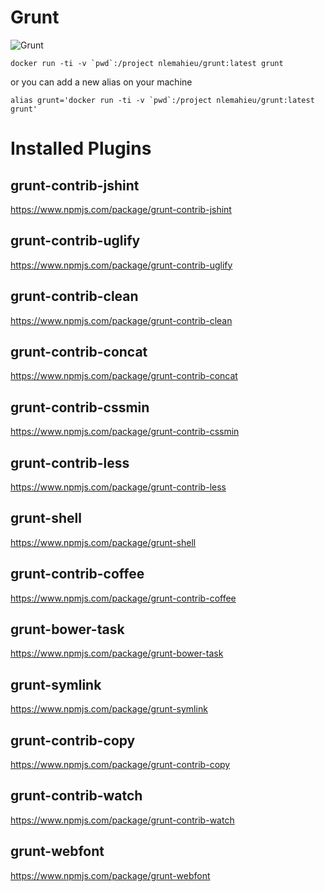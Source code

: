 Grunt
==

![Grunt](http://blog.soat.fr/wp-content/uploads/2014/09/grunt-the-js-task-runner.jpg)

```
docker run -ti -v `pwd`:/project nlemahieu/grunt:latest grunt
```

or you can add a new alias on your machine

```
alias grunt='docker run -ti -v `pwd`:/project nlemahieu/grunt:latest grunt'
```

Installed Plugins
==
grunt-contrib-jshint
--
https://www.npmjs.com/package/grunt-contrib-jshint

grunt-contrib-uglify
--
https://www.npmjs.com/package/grunt-contrib-uglify

grunt-contrib-clean
--
https://www.npmjs.com/package/grunt-contrib-clean

grunt-contrib-concat
--
https://www.npmjs.com/package/grunt-contrib-concat

grunt-contrib-cssmin
--
https://www.npmjs.com/package/grunt-contrib-cssmin

grunt-contrib-less
--
https://www.npmjs.com/package/grunt-contrib-less

grunt-shell
--
https://www.npmjs.com/package/grunt-shell

grunt-contrib-coffee
--
https://www.npmjs.com/package/grunt-contrib-coffee

grunt-bower-task
--
https://www.npmjs.com/package/grunt-bower-task

grunt-symlink
--
https://www.npmjs.com/package/grunt-symlink

grunt-contrib-copy
--
https://www.npmjs.com/package/grunt-contrib-copy

grunt-contrib-watch
--
https://www.npmjs.com/package/grunt-contrib-watch

grunt-webfont
--
https://www.npmjs.com/package/grunt-webfont